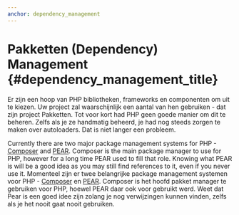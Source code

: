 ```yaml
---
anchor: dependency_management
---
```


# Pakketten (Dependency) Management {#dependency_management_title}

Er zijn een hoop van PHP bibliotheken, frameworks en componenten om uit te kiezen. Uw project zal waarschijnlijk een aantal van hen gebruiken - dat zijn project Pakketten. Tot voor kort had PHP geen goede manier om dit te beheren. Zelfs als je ze handmatig beheerd, je had nog steeds zorgen te maken over autoloaders.
Dat is niet langer een probleem.

Currently there are two major package management systems for PHP - [Composer] and [PEAR]. Composer is
the main package manager to use for PHP, however for a long time PEAR used to fill that role. Knowing what
PEAR is will be a good idea as you may still find references to it, even if you never use it.
Momenteel zijn er twee belangrijke package management systemen voor PHP - [Composer] en [PEAR]. Composer is
het hoofd pakket manager te gebruiken voor PHP, hoewel PEAR daar ook voor gebruikt werd. Weet dat
Pear is een goed idee zijn zolang je nog verwijzingen kunnen vinden, zelfs als je het nooit gaat nooit gebruiken.

[Composer]: /#composer_and_packagist
[PEAR]: /#pear